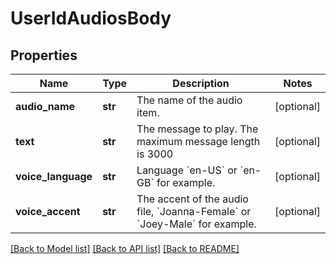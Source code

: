 # UserIdAudiosBody

## Properties
Name | Type | Description | Notes
------------ | ------------- | ------------- | -------------
**audio_name** | **str** | The name of the audio item. | [optional] 
**text** | **str** | The message to play. The maximum message length is 3000 | [optional] 
**voice_language** | **str** | Language &#x60;en-US&#x60; or &#x60;en-GB&#x60; for example. | [optional] 
**voice_accent** | **str** | The accent of the audio file, &#x60;Joanna-Female&#x60; or &#x60;Joey-Male&#x60; for example. | [optional] 

[[Back to Model list]](../README.md#documentation-for-models) [[Back to API list]](../README.md#documentation-for-api-endpoints) [[Back to README]](../README.md)

